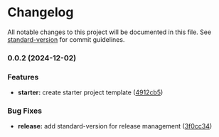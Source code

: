 # Changelog

All notable changes to this project will be documented in this file. See [standard-version](https://github.com/conventional-changelog/standard-version) for commit guidelines.

### 0.0.2 (2024-12-02)


### Features

* **starter:** create starter project template ([4912cb5](https://github.com/paniaguaadrian/footprint-server/commit/4912cb595dc6a0359aba97b38108c8cec6bf2e7c))


### Bug Fixes

* **release:** add standard-version for release management ([3f0cc34](https://github.com/paniaguaadrian/footprint-server/commit/3f0cc34350f181ba7b8de2093fae368e919778d2))
